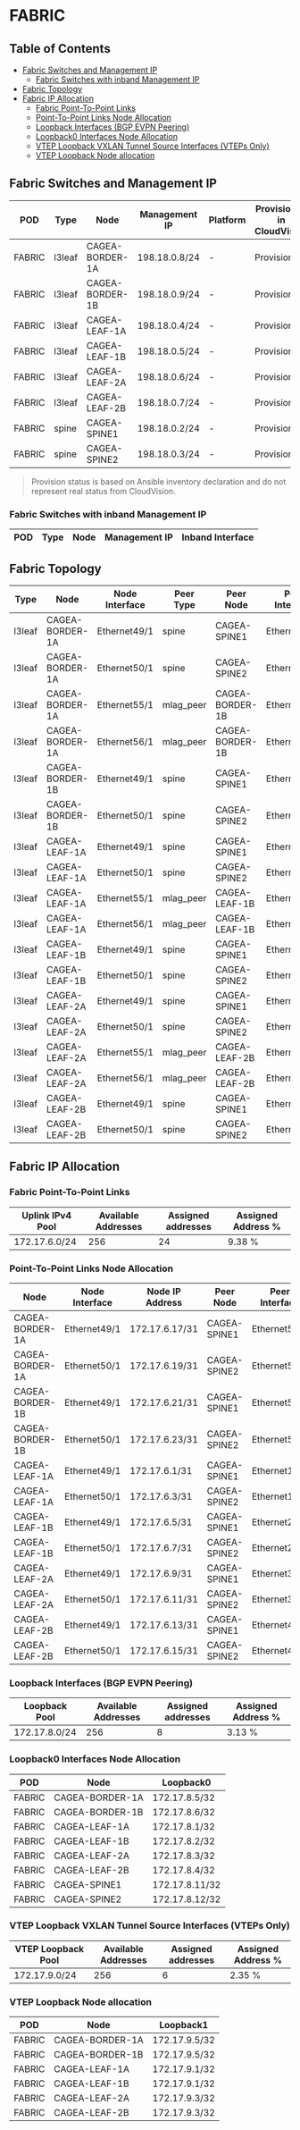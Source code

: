 # FABRIC

## Table of Contents

- [Fabric Switches and Management IP](#fabric-switches-and-management-ip)
  - [Fabric Switches with inband Management IP](#fabric-switches-with-inband-management-ip)
- [Fabric Topology](#fabric-topology)
- [Fabric IP Allocation](#fabric-ip-allocation)
  - [Fabric Point-To-Point Links](#fabric-point-to-point-links)
  - [Point-To-Point Links Node Allocation](#point-to-point-links-node-allocation)
  - [Loopback Interfaces (BGP EVPN Peering)](#loopback-interfaces-bgp-evpn-peering)
  - [Loopback0 Interfaces Node Allocation](#loopback0-interfaces-node-allocation)
  - [VTEP Loopback VXLAN Tunnel Source Interfaces (VTEPs Only)](#vtep-loopback-vxlan-tunnel-source-interfaces-vteps-only)
  - [VTEP Loopback Node allocation](#vtep-loopback-node-allocation)

## Fabric Switches and Management IP

| POD | Type | Node | Management IP | Platform | Provisioned in CloudVision | Serial Number |
| --- | ---- | ---- | ------------- | -------- | -------------------------- | ------------- |
| FABRIC | l3leaf | CAGEA-BORDER-1A | 198.18.0.8/24 | - | Provisioned | - |
| FABRIC | l3leaf | CAGEA-BORDER-1B | 198.18.0.9/24 | - | Provisioned | - |
| FABRIC | l3leaf | CAGEA-LEAF-1A | 198.18.0.4/24 | - | Provisioned | - |
| FABRIC | l3leaf | CAGEA-LEAF-1B | 198.18.0.5/24 | - | Provisioned | - |
| FABRIC | l3leaf | CAGEA-LEAF-2A | 198.18.0.6/24 | - | Provisioned | - |
| FABRIC | l3leaf | CAGEA-LEAF-2B | 198.18.0.7/24 | - | Provisioned | - |
| FABRIC | spine | CAGEA-SPINE1 | 198.18.0.2/24 | - | Provisioned | - |
| FABRIC | spine | CAGEA-SPINE2 | 198.18.0.3/24 | - | Provisioned | - |

> Provision status is based on Ansible inventory declaration and do not represent real status from CloudVision.

### Fabric Switches with inband Management IP

| POD | Type | Node | Management IP | Inband Interface |
| --- | ---- | ---- | ------------- | ---------------- |

## Fabric Topology

| Type | Node | Node Interface | Peer Type | Peer Node | Peer Interface |
| ---- | ---- | -------------- | --------- | ----------| -------------- |
| l3leaf | CAGEA-BORDER-1A | Ethernet49/1 | spine | CAGEA-SPINE1 | Ethernet51/1 |
| l3leaf | CAGEA-BORDER-1A | Ethernet50/1 | spine | CAGEA-SPINE2 | Ethernet51/1 |
| l3leaf | CAGEA-BORDER-1A | Ethernet55/1 | mlag_peer | CAGEA-BORDER-1B | Ethernet55/1 |
| l3leaf | CAGEA-BORDER-1A | Ethernet56/1 | mlag_peer | CAGEA-BORDER-1B | Ethernet56/1 |
| l3leaf | CAGEA-BORDER-1B | Ethernet49/1 | spine | CAGEA-SPINE1 | Ethernet52/1 |
| l3leaf | CAGEA-BORDER-1B | Ethernet50/1 | spine | CAGEA-SPINE2 | Ethernet52/1 |
| l3leaf | CAGEA-LEAF-1A | Ethernet49/1 | spine | CAGEA-SPINE1 | Ethernet1/1 |
| l3leaf | CAGEA-LEAF-1A | Ethernet50/1 | spine | CAGEA-SPINE2 | Ethernet1/1 |
| l3leaf | CAGEA-LEAF-1A | Ethernet55/1 | mlag_peer | CAGEA-LEAF-1B | Ethernet55/1 |
| l3leaf | CAGEA-LEAF-1A | Ethernet56/1 | mlag_peer | CAGEA-LEAF-1B | Ethernet56/1 |
| l3leaf | CAGEA-LEAF-1B | Ethernet49/1 | spine | CAGEA-SPINE1 | Ethernet2/1 |
| l3leaf | CAGEA-LEAF-1B | Ethernet50/1 | spine | CAGEA-SPINE2 | Ethernet2/1 |
| l3leaf | CAGEA-LEAF-2A | Ethernet49/1 | spine | CAGEA-SPINE1 | Ethernet3/1 |
| l3leaf | CAGEA-LEAF-2A | Ethernet50/1 | spine | CAGEA-SPINE2 | Ethernet3/1 |
| l3leaf | CAGEA-LEAF-2A | Ethernet55/1 | mlag_peer | CAGEA-LEAF-2B | Ethernet55/1 |
| l3leaf | CAGEA-LEAF-2A | Ethernet56/1 | mlag_peer | CAGEA-LEAF-2B | Ethernet56/1 |
| l3leaf | CAGEA-LEAF-2B | Ethernet49/1 | spine | CAGEA-SPINE1 | Ethernet4/1 |
| l3leaf | CAGEA-LEAF-2B | Ethernet50/1 | spine | CAGEA-SPINE2 | Ethernet4/1 |

## Fabric IP Allocation

### Fabric Point-To-Point Links

| Uplink IPv4 Pool | Available Addresses | Assigned addresses | Assigned Address % |
| ---------------- | ------------------- | ------------------ | ------------------ |
| 172.17.6.0/24 | 256 | 24 | 9.38 % |

### Point-To-Point Links Node Allocation

| Node | Node Interface | Node IP Address | Peer Node | Peer Interface | Peer IP Address |
| ---- | -------------- | --------------- | --------- | -------------- | --------------- |
| CAGEA-BORDER-1A | Ethernet49/1 | 172.17.6.17/31 | CAGEA-SPINE1 | Ethernet51/1 | 172.17.6.16/31 |
| CAGEA-BORDER-1A | Ethernet50/1 | 172.17.6.19/31 | CAGEA-SPINE2 | Ethernet51/1 | 172.17.6.18/31 |
| CAGEA-BORDER-1B | Ethernet49/1 | 172.17.6.21/31 | CAGEA-SPINE1 | Ethernet52/1 | 172.17.6.20/31 |
| CAGEA-BORDER-1B | Ethernet50/1 | 172.17.6.23/31 | CAGEA-SPINE2 | Ethernet52/1 | 172.17.6.22/31 |
| CAGEA-LEAF-1A | Ethernet49/1 | 172.17.6.1/31 | CAGEA-SPINE1 | Ethernet1/1 | 172.17.6.0/31 |
| CAGEA-LEAF-1A | Ethernet50/1 | 172.17.6.3/31 | CAGEA-SPINE2 | Ethernet1/1 | 172.17.6.2/31 |
| CAGEA-LEAF-1B | Ethernet49/1 | 172.17.6.5/31 | CAGEA-SPINE1 | Ethernet2/1 | 172.17.6.4/31 |
| CAGEA-LEAF-1B | Ethernet50/1 | 172.17.6.7/31 | CAGEA-SPINE2 | Ethernet2/1 | 172.17.6.6/31 |
| CAGEA-LEAF-2A | Ethernet49/1 | 172.17.6.9/31 | CAGEA-SPINE1 | Ethernet3/1 | 172.17.6.8/31 |
| CAGEA-LEAF-2A | Ethernet50/1 | 172.17.6.11/31 | CAGEA-SPINE2 | Ethernet3/1 | 172.17.6.10/31 |
| CAGEA-LEAF-2B | Ethernet49/1 | 172.17.6.13/31 | CAGEA-SPINE1 | Ethernet4/1 | 172.17.6.12/31 |
| CAGEA-LEAF-2B | Ethernet50/1 | 172.17.6.15/31 | CAGEA-SPINE2 | Ethernet4/1 | 172.17.6.14/31 |

### Loopback Interfaces (BGP EVPN Peering)

| Loopback Pool | Available Addresses | Assigned addresses | Assigned Address % |
| ------------- | ------------------- | ------------------ | ------------------ |
| 172.17.8.0/24 | 256 | 8 | 3.13 % |

### Loopback0 Interfaces Node Allocation

| POD | Node | Loopback0 |
| --- | ---- | --------- |
| FABRIC | CAGEA-BORDER-1A | 172.17.8.5/32 |
| FABRIC | CAGEA-BORDER-1B | 172.17.8.6/32 |
| FABRIC | CAGEA-LEAF-1A | 172.17.8.1/32 |
| FABRIC | CAGEA-LEAF-1B | 172.17.8.2/32 |
| FABRIC | CAGEA-LEAF-2A | 172.17.8.3/32 |
| FABRIC | CAGEA-LEAF-2B | 172.17.8.4/32 |
| FABRIC | CAGEA-SPINE1 | 172.17.8.11/32 |
| FABRIC | CAGEA-SPINE2 | 172.17.8.12/32 |

### VTEP Loopback VXLAN Tunnel Source Interfaces (VTEPs Only)

| VTEP Loopback Pool | Available Addresses | Assigned addresses | Assigned Address % |
| --------------------- | ------------------- | ------------------ | ------------------ |
| 172.17.9.0/24 | 256 | 6 | 2.35 % |

### VTEP Loopback Node allocation

| POD | Node | Loopback1 |
| --- | ---- | --------- |
| FABRIC | CAGEA-BORDER-1A | 172.17.9.5/32 |
| FABRIC | CAGEA-BORDER-1B | 172.17.9.5/32 |
| FABRIC | CAGEA-LEAF-1A | 172.17.9.1/32 |
| FABRIC | CAGEA-LEAF-1B | 172.17.9.1/32 |
| FABRIC | CAGEA-LEAF-2A | 172.17.9.3/32 |
| FABRIC | CAGEA-LEAF-2B | 172.17.9.3/32 |
